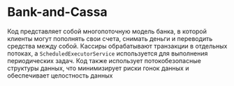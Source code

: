 # Bank-and-Cassa
Код представляет собой многопоточную модель банка, в которой клиенты могут пополнять свои счета, снимать деньги и переводить средства между собой. Кассиры обрабатывают транзакции в отдельных потоках, а `ScheduledExecutorService` используется для выполнения периодических задач. Код также использует потокобезопасные структуры данных, что минимизирует риски гонок данных и обеспечивает целостность данных
